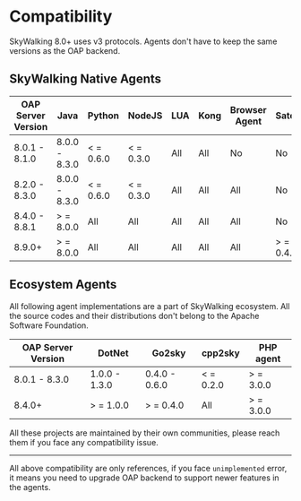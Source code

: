 # Compatibility

SkyWalking 8.0+ uses v3 protocols. Agents don't have to keep the same versions as the OAP backend.

## SkyWalking Native Agents

|OAP Server Version|Java|Python|NodeJS|LUA|Kong|Browser Agent|Satellite|
----------- | ---------- | --------- | --------- |--------- |--------- |--------- |----- |
8.0.1 - 8.1.0 | 8.0.0 - 8.3.0 | < = 0.6.0| < = 0.3.0 | All | All | No | No |
8.2.0 - 8.3.0 | 8.0.0 - 8.3.0 | < = 0.6.0| < = 0.3.0 | All | All | All | No |
8.4.0 - 8.8.1 | \> = 8.0.0 | All | All | All | All | All | No |
8.9.0+ | \> = 8.0.0 | All | All | All | All | All | \> = 0.4.0 |

## Ecosystem Agents

All following agent implementations are a part of SkyWalking ecosystem. All the source codes and their distributions
don't belong to the Apache Software Foundation.

|OAP Server Version|DotNet|Go2sky|cpp2sky|PHP agent|
----------- | ---------- | --------- | --------- |--------- |
8.0.1 - 8.3.0 | 1.0.0 - 1.3.0 | 0.4.0 - 0.6.0 | < = 0.2.0 | \> = 3.0.0|
8.4.0+ | \> = 1.0.0 | \> = 0.4.0  | All | \> = 3.0.0|

All these projects are maintained by their own communities, please reach them if you face any compatibility issue.

___
All above compatibility are only references, if you face `unimplemented` error, it means you need to upgrade OAP backend
to support newer features in the agents.